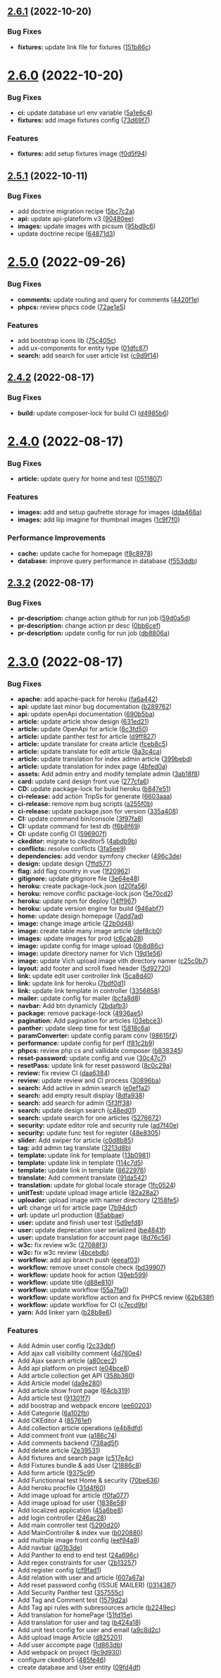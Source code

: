 ## [2.6.1](https://github.com/Pierre-brtrd/Cours_Symfony_Pierre_Brtrd/compare/v2.6.0...v2.6.1) (2022-10-20)


### Bug Fixes

* **fixtures:** update link file for fixtures ([151b86c](https://github.com/Pierre-brtrd/Cours_Symfony_Pierre_Brtrd/commit/151b86c5704a10c563de7625a1c6148feed3c9d9))



# [2.6.0](https://github.com/Pierre-brtrd/Cours_Symfony_Pierre_Brtrd/compare/v2.5.1...v2.6.0) (2022-10-20)


### Bug Fixes

* **ci:** update database url env variable ([5a1e6c4](https://github.com/Pierre-brtrd/Cours_Symfony_Pierre_Brtrd/commit/5a1e6c4a1da8e37165d38e7fa3bbd91a795d74ee))
* **fixtures:** add image fixtures config ([73d69f7](https://github.com/Pierre-brtrd/Cours_Symfony_Pierre_Brtrd/commit/73d69f7aac68e1bc3aa702cc446112cf93997d90))


### Features

* **fixtures:** add setup fixtures image ([f0d5f94](https://github.com/Pierre-brtrd/Cours_Symfony_Pierre_Brtrd/commit/f0d5f94bb34283941771ae8b8862e936a4ff7dc7))



## [2.5.1](https://github.com/Pierre-brtrd/Cours_Symfony_Pierre_Brtrd/compare/v2.5.0...v2.5.1) (2022-10-11)


### Bug Fixes

* add doctrine migration recipe ([5bc7c2a](https://github.com/Pierre-brtrd/Cours_Symfony_Pierre_Brtrd/commit/5bc7c2ac78dbf05ee5cdac2fab685d00b6d5ea39))
* **api:** update api-plateform v3 ([90480ee](https://github.com/Pierre-brtrd/Cours_Symfony_Pierre_Brtrd/commit/90480ee24a4a4c03b39e420761b41a258eff040e))
* **images:** update images with picsum ([95bd9c6](https://github.com/Pierre-brtrd/Cours_Symfony_Pierre_Brtrd/commit/95bd9c6fc5e44484dbb0d608e612cc0b93521d9c))
* update doctrine recipe ([64871d3](https://github.com/Pierre-brtrd/Cours_Symfony_Pierre_Brtrd/commit/64871d35a61fc14cacfa6ca5076bd67f2551ebc0))



# [2.5.0](https://github.com/Pierre-brtrd/Cours_Symfony_Pierre_Brtrd/compare/v2.4.2...v2.5.0) (2022-09-26)


### Bug Fixes

* **comments:** update routing and query for comments ([4420f1e](https://github.com/Pierre-brtrd/Cours_Symfony_Pierre_Brtrd/commit/4420f1e5b7f7a4cce39d58b89aeb426702b522e1))
* **phpcs:** review phpcs code ([72ae1e5](https://github.com/Pierre-brtrd/Cours_Symfony_Pierre_Brtrd/commit/72ae1e52506639f29337f2f1202cb026e53bcfc9))


### Features

* add bootstrap icons lib ([75c405c](https://github.com/Pierre-brtrd/Cours_Symfony_Pierre_Brtrd/commit/75c405cf4f288d6332eb72b93484ce906bacb978))
* add ux-components for entity type ([01dfc87](https://github.com/Pierre-brtrd/Cours_Symfony_Pierre_Brtrd/commit/01dfc874fea7e76a5ad217d06bd229ba9c53cf32))
* **search:** add search for user article list ([c9d9f14](https://github.com/Pierre-brtrd/Cours_Symfony_Pierre_Brtrd/commit/c9d9f145c164ee3ebc08be43c420538073ca2b46))



## [2.4.2](https://github.com/Pierre-brtrd/Cours_Symfony_Pierre_Brtrd/compare/v2.4.0...v2.4.2) (2022-08-17)


### Bug Fixes

* **build:** update composer-lock for build CI ([d4985b6](https://github.com/Pierre-brtrd/Cours_Symfony_Pierre_Brtrd/commit/d4985b6ace75604fafabeeeb6c26bcd34f01d8bc))



# [2.4.0](https://github.com/Pierre-brtrd/Cours_Symfony_Pierre_Brtrd/compare/v2.3.2...v2.4.0) (2022-08-17)


### Bug Fixes

* **article:** update query for home and test ([0511807](https://github.com/Pierre-brtrd/Cours_Symfony_Pierre_Brtrd/commit/05118070e36102f5892827aa57379a48f6f1d123))


### Features

* **images:** add and setup gaufrette storage for images ([dda468a](https://github.com/Pierre-brtrd/Cours_Symfony_Pierre_Brtrd/commit/dda468a1f9ad294296b5a7c9efc9f86680716cf8))
* **images:** add liip imagine for thumbnail images ([1c9f7f0](https://github.com/Pierre-brtrd/Cours_Symfony_Pierre_Brtrd/commit/1c9f7f0671fed9ef98bb76f4e340971c2573ef49))


### Performance Improvements

* **cache:** update cache for homepage ([f8c8978](https://github.com/Pierre-brtrd/Cours_Symfony_Pierre_Brtrd/commit/f8c89780715624ae5d94e097a11b26163996b883))
* **database:** improve query performance in database ([f553ddb](https://github.com/Pierre-brtrd/Cours_Symfony_Pierre_Brtrd/commit/f553ddbe5f97a80aa2e70b3a56e2ebc7d11b6ead))



## [2.3.2](https://github.com/Pierre-brtrd/Cours_Symfony_Pierre_Brtrd/compare/v2.3.0...v2.3.2) (2022-08-17)


### Bug Fixes

* **pr-description:** change action github for run job ([59d0a5d](https://github.com/Pierre-brtrd/Cours_Symfony_Pierre_Brtrd/commit/59d0a5d1eefd90c6203bc7a768bf45cdff9b032a))
* **pr-description:** change action pr desc ([0bb6cef](https://github.com/Pierre-brtrd/Cours_Symfony_Pierre_Brtrd/commit/0bb6cef8c54c251fad121579e8e135ccfccb86f3))
* **pr-description:** update config for run job ([db8806a](https://github.com/Pierre-brtrd/Cours_Symfony_Pierre_Brtrd/commit/db8806a3c0c3fefed00b97013f9c6372a2d59bd4))



# [2.3.0](https://github.com/Pierre-brtrd/Cours_Symfony_Pierre_Brtrd/compare/9c9d93086c4fb0b1d5e8beed25597d6fcaba8bb5...v2.3.0) (2022-08-17)


### Bug Fixes

* **apache:** add apache-pack for heroku ([fa6a442](https://github.com/Pierre-brtrd/Cours_Symfony_Pierre_Brtrd/commit/fa6a442db7b3c241a47f3da856cfad8e329c2a82))
* **api:** update last minor bug documentation ([b289762](https://github.com/Pierre-brtrd/Cours_Symfony_Pierre_Brtrd/commit/b2897620cc6a1f80c81ec4dce6c9da10278b676a))
* **api:** update openApi documentation ([690b5ba](https://github.com/Pierre-brtrd/Cours_Symfony_Pierre_Brtrd/commit/690b5baabf70b100cc0e3413df07211c28a65076))
* **article:** update article show design ([631ed21](https://github.com/Pierre-brtrd/Cours_Symfony_Pierre_Brtrd/commit/631ed21f733b6533a91bc38fffb1b5f52bc775d0))
* **article:** update OpenApi for article ([6c3fd50](https://github.com/Pierre-brtrd/Cours_Symfony_Pierre_Brtrd/commit/6c3fd5041b52a1b2b44cb4fdd02b2067aed4873a))
* **article:** update panther test for article ([d9ff827](https://github.com/Pierre-brtrd/Cours_Symfony_Pierre_Brtrd/commit/d9ff8276771fb0cf932b043303b747b3d730d049))
* **article:** update translate for create article ([fceb8c5](https://github.com/Pierre-brtrd/Cours_Symfony_Pierre_Brtrd/commit/fceb8c5227a08dc65287f0e2b0a3db45ceec7fa0))
* **article:** update translate for edit article ([8a3c4ca](https://github.com/Pierre-brtrd/Cours_Symfony_Pierre_Brtrd/commit/8a3c4ca2ce37e68252f5c0b636a58b988bae0287))
* **article:** update translation for index admin article ([399bebd](https://github.com/Pierre-brtrd/Cours_Symfony_Pierre_Brtrd/commit/399bebd8999bea3d996ee78aae157a9a9317d4c6))
* **article:** update translation for index page ([4bfed0a](https://github.com/Pierre-brtrd/Cours_Symfony_Pierre_Brtrd/commit/4bfed0a3111cc4c7c301f6cadc517929373ea336))
* **assets:** Add admin entry and modify template admin ([3ab18f8](https://github.com/Pierre-brtrd/Cours_Symfony_Pierre_Brtrd/commit/3ab18f895b4e6cc51fa7b6634b62a86bfb0c3161))
* **card:** update card design front vue ([277cfa6](https://github.com/Pierre-brtrd/Cours_Symfony_Pierre_Brtrd/commit/277cfa600cba0bf069f5af0ba167c00b3fb750ff))
* **CD:** update package-lock for build heroku ([b847e51](https://github.com/Pierre-brtrd/Cours_Symfony_Pierre_Brtrd/commit/b847e510bae23e2cc047ba203da31408a2570c1e))
* **ci-release:** add action TripSs for generate ([6603aaa](https://github.com/Pierre-brtrd/Cours_Symfony_Pierre_Brtrd/commit/6603aaafa62d6603936c1a729750af577ca70434))
* **ci-release:** remove npm bug scripts ([a255f0b](https://github.com/Pierre-brtrd/Cours_Symfony_Pierre_Brtrd/commit/a255f0b0d602b9598ed35e9b94ad799bd7345ad1))
* **ci-release:** update package.json for version ([335a408](https://github.com/Pierre-brtrd/Cours_Symfony_Pierre_Brtrd/commit/335a4088839e577c2b9edf11cd7ea25e7356a407))
* **CI:** update command bin/console ([3f97fa8](https://github.com/Pierre-brtrd/Cours_Symfony_Pierre_Brtrd/commit/3f97fa83d2a64b886f02a7704f93f4327438170f))
* **CI:** update command for test db ([f6b8f69](https://github.com/Pierre-brtrd/Cours_Symfony_Pierre_Brtrd/commit/f6b8f6962b953d4c48de1ae24654c21ea2e73aad))
* **CI:** update config CI ([596907f](https://github.com/Pierre-brtrd/Cours_Symfony_Pierre_Brtrd/commit/596907f0146d0b2b14662459b0619e542c0be126))
* **ckeditor:** migrate to ckeditor5 ([4abdb9b](https://github.com/Pierre-brtrd/Cours_Symfony_Pierre_Brtrd/commit/4abdb9b1ae272f1553190c6ce4351d762797ced7))
* **conflicts:** resolve conflicts ([3fa5ee9](https://github.com/Pierre-brtrd/Cours_Symfony_Pierre_Brtrd/commit/3fa5ee9d7ccdf27cbbd3765e58d9ec0e9ad1406c))
* **dependencies:** add vendor symfony checker ([496c3de](https://github.com/Pierre-brtrd/Cours_Symfony_Pierre_Brtrd/commit/496c3de509be2d733850cada2251b468b86e48b9))
* **design:** update design ([7ffd577](https://github.com/Pierre-brtrd/Cours_Symfony_Pierre_Brtrd/commit/7ffd577f3bb0f429d2eac5de50b18682e3d6507e))
* **flag:** add flag country in vue ([1f20962](https://github.com/Pierre-brtrd/Cours_Symfony_Pierre_Brtrd/commit/1f209622345c5a20f39f0d1cbcede5eae47fb980))
* **gitignore:** update gitignore file ([3e64e48](https://github.com/Pierre-brtrd/Cours_Symfony_Pierre_Brtrd/commit/3e64e488716e775a42ec6388cc5fa43a15418928))
* **heroku:** create package-lock.json ([d20fa56](https://github.com/Pierre-brtrd/Cours_Symfony_Pierre_Brtrd/commit/d20fa568d74b468a93a8ff193d09a04433722d8a))
* **heroku:** remove conflic package-lock.json ([5e70cd2](https://github.com/Pierre-brtrd/Cours_Symfony_Pierre_Brtrd/commit/5e70cd228f5b6095f30c3fd73501c70973a61de8))
* **heroku:** update npm for deploy ([14ff967](https://github.com/Pierre-brtrd/Cours_Symfony_Pierre_Brtrd/commit/14ff967a1c7a3bc121f1f25f9d80360a187567e2))
* **heroku:** update version engine for build ([946abf7](https://github.com/Pierre-brtrd/Cours_Symfony_Pierre_Brtrd/commit/946abf71c204eddfccbc69db82dedfaeb8f22626))
* **home:** update design homepage ([7add7ad](https://github.com/Pierre-brtrd/Cours_Symfony_Pierre_Brtrd/commit/7add7ad353177301b17c2af6cca2301c2276221b))
* **image:** change image article ([22b0d48](https://github.com/Pierre-brtrd/Cours_Symfony_Pierre_Brtrd/commit/22b0d48e20f43cd87bf789bc7b727ae118b6c516))
* **image:** create table many image article ([def8cb0](https://github.com/Pierre-brtrd/Cours_Symfony_Pierre_Brtrd/commit/def8cb0e45654f5f39a70d33ab0e564b99324549))
* **images:** update images for prod ([c6cab28](https://github.com/Pierre-brtrd/Cours_Symfony_Pierre_Brtrd/commit/c6cab286a0d4fa0e729d368371438bf8ed164b3e))
* **image:** update config for image upload ([0b8d86c](https://github.com/Pierre-brtrd/Cours_Symfony_Pierre_Brtrd/commit/0b8d86c204b9aa709c622d4adaf61460da6d7be1))
* **image:** update directory namer for Vich ([19d1e56](https://github.com/Pierre-brtrd/Cours_Symfony_Pierre_Brtrd/commit/19d1e56d968e2fd5cd27d99cb1b3d3b75f21eb78))
* **image:** update Vich upload image vith directory namer ([c25c0b7](https://github.com/Pierre-brtrd/Cours_Symfony_Pierre_Brtrd/commit/c25c0b7ef0fa5e7e1750b592cfdf870c7cceff8f))
* **layout:** add footer and scroll fixed header ([5d92720](https://github.com/Pierre-brtrd/Cours_Symfony_Pierre_Brtrd/commit/5d927202027babb1b6673028e396c3c20af2867f))
* **link:** update edit user controller link ([5ca8d40](https://github.com/Pierre-brtrd/Cours_Symfony_Pierre_Brtrd/commit/5ca8d40b16b5de18a36ce3d0ce2325b499542316))
* **link:** update link for heroku ([7bdf0d1](https://github.com/Pierre-brtrd/Cours_Symfony_Pierre_Brtrd/commit/7bdf0d11c5ad4a03733c4ea88b1b23a800983d32))
* **link:** update link template in controller ([3356858](https://github.com/Pierre-brtrd/Cours_Symfony_Pierre_Brtrd/commit/3356858a76e5744d0d9edeaad5aa783aaa9b3d2a))
* **mailer:** update config for mailer ([bcfa8d8](https://github.com/Pierre-brtrd/Cours_Symfony_Pierre_Brtrd/commit/bcfa8d8f522ec5e9d43912e30d5238bcf4879e5a))
* **navbar:** Add btn dynamicly ([2bdafb3](https://github.com/Pierre-brtrd/Cours_Symfony_Pierre_Brtrd/commit/2bdafb3e10bd026f229e5885797e93659674b794))
* **package:** remove package-lock ([4936ae5](https://github.com/Pierre-brtrd/Cours_Symfony_Pierre_Brtrd/commit/4936ae5762a395c65f2952864d1ff58171f11367))
* **pagination:** Add pagination for articles ([03ebce3](https://github.com/Pierre-brtrd/Cours_Symfony_Pierre_Brtrd/commit/03ebce380bdd923e60691a1892cac15ab3acbf38))
* **panther:** update sleep time for test ([5818c6a](https://github.com/Pierre-brtrd/Cours_Symfony_Pierre_Brtrd/commit/5818c6aa213f7c823d45d8827f60f7383087b46f))
* **paramConverter:** update config param conv ([98615f2](https://github.com/Pierre-brtrd/Cours_Symfony_Pierre_Brtrd/commit/98615f2ec6625dc1cfa6ae7d7414be9fed4553e2))
* **performance:** update config for perf ([f81c2b9](https://github.com/Pierre-brtrd/Cours_Symfony_Pierre_Brtrd/commit/f81c2b967557e29a7f76baa9188ea260c7070c79))
* **phpcs:** review php cs and vallidate composer ([b838345](https://github.com/Pierre-brtrd/Cours_Symfony_Pierre_Brtrd/commit/b8383451deeec926d992a954fc6389911f408eb0))
* **reset-password:** update config and vue ([30c47c7](https://github.com/Pierre-brtrd/Cours_Symfony_Pierre_Brtrd/commit/30c47c7e021e625da6e20a9a9c00bc9d9d33be8a))
* **resetPass:** update link for reset password ([8c0c29a](https://github.com/Pierre-brtrd/Cours_Symfony_Pierre_Brtrd/commit/8c0c29aa941c1b3fdc3eabb9934bf132c001a3dd))
* **review:** fix review CI ([daa6384](https://github.com/Pierre-brtrd/Cours_Symfony_Pierre_Brtrd/commit/daa6384294099f71341269dcd60dc600c67c6aed))
* **review:** update review and CI process ([30896ba](https://github.com/Pierre-brtrd/Cours_Symfony_Pierre_Brtrd/commit/30896baa330b2ed68f04aba8595c2272a8d5140a))
* **search:** Add active in admin search ([e0ef1a2](https://github.com/Pierre-brtrd/Cours_Symfony_Pierre_Brtrd/commit/e0ef1a2629073a0d6aa1a64bb535bb23b3dd8175))
* **search:** add empty result display ([8dfa938](https://github.com/Pierre-brtrd/Cours_Symfony_Pierre_Brtrd/commit/8dfa9385800c00ffd6f41b9f9ecbb747d78518e8))
* **search:** add search for admin ([5f3ff38](https://github.com/Pierre-brtrd/Cours_Symfony_Pierre_Brtrd/commit/5f3ff3872acd111c0585f807670cc79d483ee699))
* **search:** update design search ([c48ed01](https://github.com/Pierre-brtrd/Cours_Symfony_Pierre_Brtrd/commit/c48ed019a7f524c6b4ad246b27b178257e763ad2))
* **search:** update search for one articles ([5276672](https://github.com/Pierre-brtrd/Cours_Symfony_Pierre_Brtrd/commit/52766726635823b9e0c98a78123e146b59d53faa))
* **security:** update editor role and security rule ([ad7f40e](https://github.com/Pierre-brtrd/Cours_Symfony_Pierre_Brtrd/commit/ad7f40ef65739c6f6dfa0169d89ec1e24a770018))
* **security:** update func test for register ([48e8305](https://github.com/Pierre-brtrd/Cours_Symfony_Pierre_Brtrd/commit/48e8305e588434ed64a23b725eb8e9b95399d8ea))
* **slider:** Add swiper for article ([c0d8b85](https://github.com/Pierre-brtrd/Cours_Symfony_Pierre_Brtrd/commit/c0d8b85999136ab501ffdc18d13cddbecc8a50d4))
* **tag:** add admin tag translate ([3213d8b](https://github.com/Pierre-brtrd/Cours_Symfony_Pierre_Brtrd/commit/3213d8b8466cb76c3fd6a0082c0fe97deb6fb257))
* **template:**  update link for templaate ([13b0981](https://github.com/Pierre-brtrd/Cours_Symfony_Pierre_Brtrd/commit/13b0981948d1b22ccb314adabf70a0b52ad10292))
* **template:** update link in template ([114c7d5](https://github.com/Pierre-brtrd/Cours_Symfony_Pierre_Brtrd/commit/114c7d5b61c3bee7e8bb0e3397d17f25c3a9cc43))
* **template:** update link in template ([8622976](https://github.com/Pierre-brtrd/Cours_Symfony_Pierre_Brtrd/commit/8622976ebc821ee7e6991f3fdd5de6de200ed0e7))
* **translate:** Add comment translate ([91da542](https://github.com/Pierre-brtrd/Cours_Symfony_Pierre_Brtrd/commit/91da542b73f26784140c45e3817f49f565774e88))
* **translation:** update for global locale storage ([1fc0524](https://github.com/Pierre-brtrd/Cours_Symfony_Pierre_Brtrd/commit/1fc05246d1efdfd1b100aab2ce56e01c2dc4336d))
* **unitTest:** update upload image article ([82a28a2](https://github.com/Pierre-brtrd/Cours_Symfony_Pierre_Brtrd/commit/82a28a25d195e76d8ee7c26357f3542dbac77870))
* **uploader:** upload image with namer directory ([2158fe5](https://github.com/Pierre-brtrd/Cours_Symfony_Pierre_Brtrd/commit/2158fe5526de21e75e5e0a529ea1bbe41c85298f))
* **url:** change url for article page ([7b94dcf](https://github.com/Pierre-brtrd/Cours_Symfony_Pierre_Brtrd/commit/7b94dcfb340c868b8644c43e3b517bac243d6d46))
* **url:** update url production ([85abbae](https://github.com/Pierre-brtrd/Cours_Symfony_Pierre_Brtrd/commit/85abbae200c3cb2b3428c83fb056916739432f89))
* **user:** update and finish user test ([5d9efd8](https://github.com/Pierre-brtrd/Cours_Symfony_Pierre_Brtrd/commit/5d9efd8deb5f32775dae0201b8f4c1d84767834a))
* **user:** update deprecation user serialized ([be4841f](https://github.com/Pierre-brtrd/Cours_Symfony_Pierre_Brtrd/commit/be4841fd766f5d465dbb1fddf4ff40e7ed99120b))
* **user:** update translation for account page ([8d76c56](https://github.com/Pierre-brtrd/Cours_Symfony_Pierre_Brtrd/commit/8d76c56bcf5ab71cbaebbefd8da7f584efeafae0))
* **w3c:** fix review w3c ([27088f3](https://github.com/Pierre-brtrd/Cours_Symfony_Pierre_Brtrd/commit/27088f37cc7721381473ca20b05c074d4c2d2917))
* **w3c:** fix w3c review ([4bcebdb](https://github.com/Pierre-brtrd/Cours_Symfony_Pierre_Brtrd/commit/4bcebdba7460a382f653512c20de69f738d08bf0))
* **workflow:** add api branch push ([eeeaf03](https://github.com/Pierre-brtrd/Cours_Symfony_Pierre_Brtrd/commit/eeeaf03af43ebf73b844bef6d893878cfb8dabc4))
* **workflow:** remove unset console check ([bd39907](https://github.com/Pierre-brtrd/Cours_Symfony_Pierre_Brtrd/commit/bd399079946413c85cd3855e83042ec0b2fba507))
* **workflow:** update hook for action ([39eb599](https://github.com/Pierre-brtrd/Cours_Symfony_Pierre_Brtrd/commit/39eb599265086504aa85326fffe861825e74c814))
* **workflow:** update title ([d88e810](https://github.com/Pierre-brtrd/Cours_Symfony_Pierre_Brtrd/commit/d88e810dfb55c5be2a0e6071edcc5c2cd3d4f395))
* **workflow:** update workflow ([55a7fa0](https://github.com/Pierre-brtrd/Cours_Symfony_Pierre_Brtrd/commit/55a7fa088737f6c1e570384657b9ce6888a5efb5))
* **workflow:** update workflow action and fix PHPCS review ([62b638f](https://github.com/Pierre-brtrd/Cours_Symfony_Pierre_Brtrd/commit/62b638fb62566fd42fb9b63d7d91432e14d0a217))
* **workflow:** update workflow for CI ([c7ecd9b](https://github.com/Pierre-brtrd/Cours_Symfony_Pierre_Brtrd/commit/c7ecd9bf47a689cb2d1b6b5d184f6cfac75135e7))
* **yarn:** Add linker yarn ([b28b8e6](https://github.com/Pierre-brtrd/Cours_Symfony_Pierre_Brtrd/commit/b28b8e6721e2aaefeeefa313507e679f86987fdb))


### Features

* Add Admin user config ([2c33dbf](https://github.com/Pierre-brtrd/Cours_Symfony_Pierre_Brtrd/commit/2c33dbfd7198001d18f1e040c640e35d8fd39663))
* Add ajax call visibility comment ([4d760e4](https://github.com/Pierre-brtrd/Cours_Symfony_Pierre_Brtrd/commit/4d760e4c1251e32b1215fe7cf60a5893d8ae9dea))
* Add Ajax search article ([a80cec2](https://github.com/Pierre-brtrd/Cours_Symfony_Pierre_Brtrd/commit/a80cec2e14c70d51cfd808a514d1cb15452e121e))
* Add api platform on project ([e04bce8](https://github.com/Pierre-brtrd/Cours_Symfony_Pierre_Brtrd/commit/e04bce8d1e64342d8cd53fbe828121c87809a9a2))
* Add article collection get API ([358b360](https://github.com/Pierre-brtrd/Cours_Symfony_Pierre_Brtrd/commit/358b360d9d7c04b477850eceb115523f8df47b43))
* Add Article model ([da9e280](https://github.com/Pierre-brtrd/Cours_Symfony_Pierre_Brtrd/commit/da9e28064df0fbdc2b0c377cac8d382939212ba9))
* Add article show front page ([64cb319](https://github.com/Pierre-brtrd/Cours_Symfony_Pierre_Brtrd/commit/64cb31987343b2ec69c9bb19a9eff694ced93bba))
* Add article test ([91301f7](https://github.com/Pierre-brtrd/Cours_Symfony_Pierre_Brtrd/commit/91301f72de38d6c872f32a9b9d9d9aeadd040c9a))
* add boostrap and webpack encore ([ee60203](https://github.com/Pierre-brtrd/Cours_Symfony_Pierre_Brtrd/commit/ee60203e6eb9d3ddd267e46136757ee71c2a2f99))
* Add Categorie ([6a102fb](https://github.com/Pierre-brtrd/Cours_Symfony_Pierre_Brtrd/commit/6a102fbe88579564273d38401a51e51dbf8ae99b))
* Add CKEditor 4 ([85761ef](https://github.com/Pierre-brtrd/Cours_Symfony_Pierre_Brtrd/commit/85761efd742a1682c0faea7e4351ee6aa57d67c9))
* Add collection article operations ([e4b8dfd](https://github.com/Pierre-brtrd/Cours_Symfony_Pierre_Brtrd/commit/e4b8dfd87691b9d76e7427f9d578971c7ae02ef8))
* Add comment front vue ([a186c74](https://github.com/Pierre-brtrd/Cours_Symfony_Pierre_Brtrd/commit/a186c7405eaa3c41c02f48c1935623221c394d70))
* Add comments backend ([738ad5f](https://github.com/Pierre-brtrd/Cours_Symfony_Pierre_Brtrd/commit/738ad5ff9d776978f0f9a8ad7059342caf37a26e))
* Add delete article ([2e39531](https://github.com/Pierre-brtrd/Cours_Symfony_Pierre_Brtrd/commit/2e39531ab9cae62d4c5b3afad25792fcf42d2f59))
* Add fixtures and search page ([c517e4c](https://github.com/Pierre-brtrd/Cours_Symfony_Pierre_Brtrd/commit/c517e4c6cdbaa0dd53c1e66a5c0c176f9c00613c))
* Add Fixtures bundle & add User ([21886c8](https://github.com/Pierre-brtrd/Cours_Symfony_Pierre_Brtrd/commit/21886c87e18743b858a65c036e7ae33e46f4f04b))
* Add form article ([9375c9f](https://github.com/Pierre-brtrd/Cours_Symfony_Pierre_Brtrd/commit/9375c9f4261433cae034999baf11da8677e7a821))
* Add Functionnal test Home & security ([70be636](https://github.com/Pierre-brtrd/Cours_Symfony_Pierre_Brtrd/commit/70be63614361508de671d7c69725e794db15699c))
* Add heroku procfile ([31d4f60](https://github.com/Pierre-brtrd/Cours_Symfony_Pierre_Brtrd/commit/31d4f606bb362ae1dd05b0214dc99fd9c54c1806))
* Add image upload for article ([f0fa077](https://github.com/Pierre-brtrd/Cours_Symfony_Pierre_Brtrd/commit/f0fa0777f23b88ba14aa714b3105c866d6cdc313))
* Add image upload for user ([1838e58](https://github.com/Pierre-brtrd/Cours_Symfony_Pierre_Brtrd/commit/1838e58be878325f165b3f95a9aa98db0c0ad9a5))
* Add localized application ([45a6be8](https://github.com/Pierre-brtrd/Cours_Symfony_Pierre_Brtrd/commit/45a6be8df0c7854161397c754b6ea023f1b2bf05))
* add login controller ([246ac28](https://github.com/Pierre-brtrd/Cours_Symfony_Pierre_Brtrd/commit/246ac28854199f34aa86d9b15faebb5d0bbbf783))
* Add main controller test ([5290d20](https://github.com/Pierre-brtrd/Cours_Symfony_Pierre_Brtrd/commit/5290d20e3ad9550424c91884e47f757c0ab8671c))
* Add MainController & index vue ([b020880](https://github.com/Pierre-brtrd/Cours_Symfony_Pierre_Brtrd/commit/b0208802ab5577f20edbb1b7a7f9f129d5f5d537))
* add multiple image front config ([eef94a9](https://github.com/Pierre-brtrd/Cours_Symfony_Pierre_Brtrd/commit/eef94a9a57557ba73b383281f1751945fa38ef73))
* Add navbar ([a01b3de](https://github.com/Pierre-brtrd/Cours_Symfony_Pierre_Brtrd/commit/a01b3de1b29d47f8a53d52d94731c3bf39b5146b))
* Add Panther to end to end test ([24a696c](https://github.com/Pierre-brtrd/Cours_Symfony_Pierre_Brtrd/commit/24a696cfb7d3b06489ba860e4bf8d3dacd327547))
* Add regex constraints for user ([2b13257](https://github.com/Pierre-brtrd/Cours_Symfony_Pierre_Brtrd/commit/2b132575c704637a608c553e90d00c7ce1802509))
* Add register config ([cf9fad1](https://github.com/Pierre-brtrd/Cours_Symfony_Pierre_Brtrd/commit/cf9fad18e8724853bca385f607bfb11707816df9))
* Add relation with user and article ([607a67a](https://github.com/Pierre-brtrd/Cours_Symfony_Pierre_Brtrd/commit/607a67a05097b3a0b48b7e0ac14a545ae9eab4c4))
* Add reset password config (ISSUE MAILER) ([0314387](https://github.com/Pierre-brtrd/Cours_Symfony_Pierre_Brtrd/commit/0314387670f39d306b9de99b6fd3b788ab68447e))
* Add Security Panther test ([357555c](https://github.com/Pierre-brtrd/Cours_Symfony_Pierre_Brtrd/commit/357555cae0ce5dcf06e4d13b478a38a663441941))
* Add Tag and Comment test ([1579d2a](https://github.com/Pierre-brtrd/Cours_Symfony_Pierre_Brtrd/commit/1579d2a6df2538d3d00f79b04d6256d1664e054f))
* Add Tag api rules with subresources article ([b2249ec](https://github.com/Pierre-brtrd/Cours_Symfony_Pierre_Brtrd/commit/b2249ecae52f9a89440720b2480e0d36df2bbffa))
* Add translation for homePage ([51fd15e](https://github.com/Pierre-brtrd/Cours_Symfony_Pierre_Brtrd/commit/51fd15efc16fb2c5613b9a0309ec2efe8df983fa))
* Add translation for user and tag ([b424a18](https://github.com/Pierre-brtrd/Cours_Symfony_Pierre_Brtrd/commit/b424a1881e253a56cf85fb8617a8d9304018d6e8))
* Add unit test config for user and email ([a9c8d2c](https://github.com/Pierre-brtrd/Cours_Symfony_Pierre_Brtrd/commit/a9c8d2cf93bb0e75f533d46b476dd2a85ac30564))
* Add upload image Article ([d825201](https://github.com/Pierre-brtrd/Cours_Symfony_Pierre_Brtrd/commit/d82520199c154d7c550793cce377fe221ec25c2a))
* Add user accompte page ([1d863db](https://github.com/Pierre-brtrd/Cours_Symfony_Pierre_Brtrd/commit/1d863db652e9cfd7ca2673882889ce03f27ff71c))
* Add webpack on project ([9c9d930](https://github.com/Pierre-brtrd/Cours_Symfony_Pierre_Brtrd/commit/9c9d93086c4fb0b1d5e8beed25597d6fcaba8bb5))
* configure ckeditor5 ([485fe46](https://github.com/Pierre-brtrd/Cours_Symfony_Pierre_Brtrd/commit/485fe464fe2f4995e8c504b825fb5d20d834fedb))
* create database and User entity ([09fd4df](https://github.com/Pierre-brtrd/Cours_Symfony_Pierre_Brtrd/commit/09fd4df2ad44b004a5e9f7a3867ada3fb70b14de))



